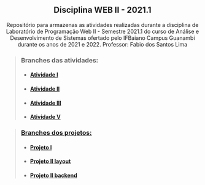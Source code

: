 <div align="center">
  
  ## Disciplina WEB II - 2021.1
  
Repositório para armazenas as atividades realizadas durante a disciplina de Laboratório de Programação Web II - Semestre 2021.1 do curso de Análise e Desenvolvimento de Sistemas ofertado pelo IFBaiano Campus Guanambi durante os anos de 2021 e 2022. Professor: Fabio dos Santos Lima

</div>

> ### Branches das atividades:
> 
> * #### <a href="https://github.com/luisxfgc/web2-2021.1/tree/AtividadeI">Atividade I 
> * #### <a href="https://github.com/luisxfgc/web2-2021.1/tree/AtividadeII">Atividade II
> * #### <a href="https://github.com/luisxfgc/web2-2021.1/tree/AtividadeIII">Atividade III
> * #### <a href="https://github.com/luisxfgc/web2-2021.1/tree/AtividadeV">Atividade V 
  
  
> ### Branches dos projetos:
>  
> * #### <a href="https://github.com/luisxfgc/web2-2021.1-1/tree/Projeto1-1Unidade">Projeto I
> * #### <a href="https://github.comluisxfgc/web2-2021.1-1/tree/ProjetoII-layout">Projeto II layout
> * #### <a href="https://github.com/luisxfgc/web2-2021.1-1/tree/projetoII-backend">Projeto II backend
